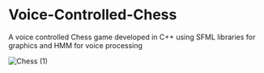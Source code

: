 # Voice-Controlled-Chess
A voice controlled Chess game developed in C++ using SFML libraries for graphics and HMM for voice processing

![Chess (1)](https://user-images.githubusercontent.com/42466938/132588369-871cbac7-0536-4109-a1ec-9cb48f410e39.png)

